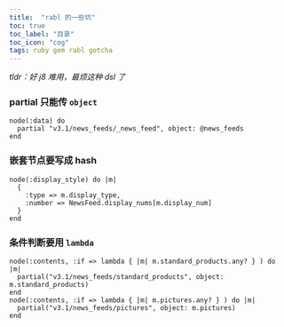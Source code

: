 ```yaml
---
title:  "rabl 的一些坑"
toc: true
toc_label: "目录"
toc_icon: "cog"
tags: ruby gem rabl gotcha
---
```


*tldr：好 j8 难用，最烦这种 dsl 了*

### partial 只能传 `object`

```rabl
node(:data) do
  partial "v3.1/news_feeds/_news_feed", object: @news_feeds
end
```

### 嵌套节点要写成 hash

```rabl
node(:display_style) do |m|
  {
    :type => m.display_type,
    :number => NewsFeed.display_nums[m.display_num]
  }
end
```

### 条件判断要用 `lambda`

```rabl
node(:contents, :if => lambda { |m| m.standard_products.any? } ) do |m|
  partial("v3.1/news_feeds/standard_products", object: m.standard_products)
end
node(:contents, :if => lambda { |m| m.pictures.any? } ) do |m|
  partial("v3.1/news_feeds/pictures", object: m.pictures)
end
```
